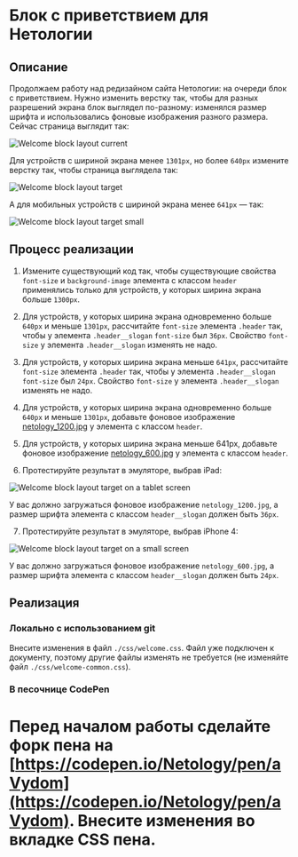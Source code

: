 # Блок с приветствием для Нетологии

## Описание

Продолжаем работу над редизайном сайта Нетологии: на очереди блок с приветствием. Нужно изменить верстку так, чтобы для разных разрешений экрана блок выглядел по-разному: изменялся размер шрифта и использовались фоновые изображения разного размера. Сейчас страница выглядит так:

![Welcome block layout current](../../sources/adaptive-layout-welcome-current.jpg)

Для устройств с шириной экрана менее `1301px`, но более `640px` измените верстку так, чтобы страница выглядела так:

![Welcome block layout target](../../sources/adaptive-layout-welcome-target.jpg)

А для мобильных устройств с шириной экрана менее `641px` — так: 

![Welcome block layout target small](../../sources/adaptive-layout-welcome-small.jpg)

## Процесс реализации

1. Измените существующий код так, чтобы существующие свойства `font-size` и `background-image` элемента с классом `header` применялись только для устройств, у которых ширина экрана больше `1300px`.

2. Для устройств, у которых ширина экрана одновременно больше `640px` и меньше `1301px`, рассчитайте `font-size` элемента `.header` так, чтобы у элемента `.header__slogan` `font-size` был `36px`. Свойство `font-size` у элемента `.header__slogan` изменять не надо.

3. Для устройств, у которых ширина экрана меньше `641px`, рассчитайте `font-size` элемента `.header` так, чтобы у элемента `.header__slogan` `font-size` был `24px`. Свойство `font-size` у элемента `.header__slogan` изменять не надо.

4. Для устройств, у которых ширина экрана одновременно больше `640px` и меньше `1301px`, добавьте фоновое изображение [netology_1200.jpg](https://netology-code.github.io/mq-homeworks/adaptive-layout/welcome-block/img/netology_1200.jpg) у элемента с классом `header`.

5. Для устройств, у которых ширина экрана меньше 641px, добавьте фоновое изображение [netology_600.jpg](https://netology-code.github.io/mq-homeworks/adaptive-layout/welcome-block/img/netology_600.jpg) у элемента с классом `header`.

6. Протестируйте результат в эмуляторе, выбрав iPad:
 
![Welcome block layout target on a tablet screen](../../sources/adaptive-layout-welcome-step0.jpg)

У вас должно загружаться фоновое изображение `netology_1200.jpg`, а размер шрифта элемента с классом `header__slogan` должен быть `36px`.

7. Протестируйте результат в эмуляторе, выбрав iPhone 4:

![Welcome block layout target on a small screen](../../sources/adaptive-layout-welcome-step1.jpg)

У вас должно загружаться фоновое изображение `netology_600.jpg`, а размер шрифта элемента с классом `header__slogan` должен быть `24px`.

## Реализация

### Локально с использованием git

Внесите изменения в файл `./css/welcome.css`. Файл уже подключен к документу, поэтому другие файлы изменять не требуется (не изменяйте файл `./css/welcome-common.css`).

### В песочнице CodePen


Перед началом работы сделайте форк пена на [https://codepen.io/Netology/pen/aVydom](https://codepen.io/Netology/pen/aVydom). Внесите изменения во вкладке CSS пена.
=======
